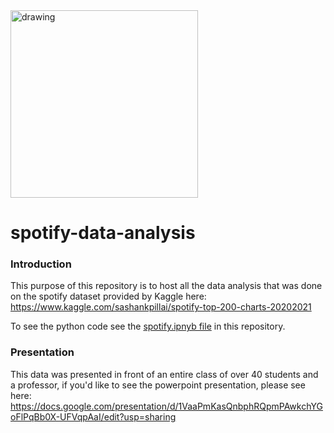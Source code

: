 <img src="https://storage.googleapis.com/pr-newsroom-wp/1/2018/11/Spotify_Logo_CMYK_Green.png" alt="drawing" style="width:300px;"/> 

# spotify-data-analysis

### Introduction
This purpose of this repository is to host all the data analysis that was done on the spotify dataset provided by Kaggle here: https://www.kaggle.com/sashankpillai/spotify-top-200-charts-20202021

To see the python code see the [spotify.ipnyb file](https://github.com/bobcat4848/spotify-data-analysis/blob/main/spotify.ipynb) in this repository.

### Presentation
This data was presented in front of an entire class of over 40 students and a professor, if you'd like to see the powerpoint presentation, please see here: https://docs.google.com/presentation/d/1VaaPmKasQnbphRQpmPAwkchYGoFlPqBb0X-UFVqpAaI/edit?usp=sharing
